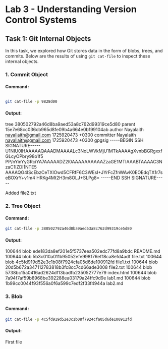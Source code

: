 # Lab 3 - Understanding Version Control Systems

## Task 1: Git Internal Objects

In this task, we explored how Git stores data in the form of blobs, trees, and commits. Below are the results of using `git cat-file` to inspect these internal objects.

### 1. Commit Object

#### Command:
```bash

git cat-file -p 9828d00

```

#### Output:

tree 380502792a46d8ba9aed53a8c762d99319ce5d80
parent 15e7e68cc036cb965d8fe09b4a664e0b199104ab
author Nayalaith <nayallaith@gmail.com> 1725920473 +0300
committer Nayalaith <nayallaith@gmail.com> 1725920473 +0300
gpgsig -----BEGIN SSH SIGNATURE-----
 U1NIU0lHAAAAAQAAADMAAAALc3NoLWVkMjU1MTkAAAAgXvnbBGRgxxfGLcyOPbry98o1f5
 PP/nYinYyGRciYA7AAAAADZ2l0AAAAAAAAAAZzaGE1MTIAAABTAAAAC3NzaC1lZDI1NTE5
 AAAAQG4IScEbzCeTXIOwd5CFRfF6C3WEsI+JYrFcZfnWAvK0EOEdqTX1r7seBOXrY+v1m4
 HRKg4Mt2H3m8OLJ+SLPg8=
 -----END SSH SIGNATURE-----

Added file2.txt

### 2. Tree Object
#### Command:
```bash
git cat-file -p 380502792a46d8ba9aed53a8c762d99319ce5d80
```

#### Output:
100644 blob ede183da8ef201e5f5737eea502edc77fd8a9bdc	README.md
100644 blob 5b3c010a011b95052efe998176ef18ca8efd4adf	file.txt
100644 blob 4c5fd919d52e3c1b08f7924cfa05d6de100912fd	file1.txt
100644 blob 20d5b672a347112783818b3fc8cc7cd66ade3008	file2.txt
100644 blob 5738bc15a0416ad2624df13badfb235052777e79	index.html
100644 blob 7a94f7af59b8968be392288ea03179a24ffc9d9e	lab1.md
100644 blob 1b99cc0044f93f556a0f6a599c7edf2f33f4944a	lab2.md

### 3. Blob

#### Command:
```bash
git cat-file -p 4c5fd919d52e3c1b08f7924cfa05d6de100912fd
```

#### Output:

First file

